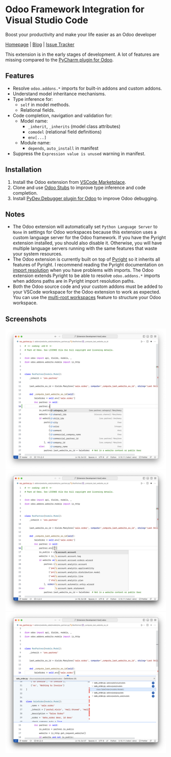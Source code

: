 # Odoo Framework Integration for Visual Studio Code

Boost your productivity and make your life easier as an Odoo developer

[Homepage](https://odoo-ide.com) | [Blog](https://odoo-ide.com/blog) | [Issue Tracker](https://github.com/odoo-ide/vscode-odoo/issues)

This extension is in the early stages of development. A lot of features are missing compared to the [PyCharm plugin for Odoo](https://plugins.jetbrains.com/plugin/13499-odoo).

## Features
- Resolve `odoo.addons.*` imports for built-in addons and custom addons.
- Understand model inheritance mechanisms.
- Type inference for:
  - `self` in model methods.
  - Relational fields.
- Code completion, navigation and validation for:
  - Model name:
    - `_inherit`, `_inherits` (model class attributes)
    - `comodel` (relational field definitions)
    - `env[...]`
  - Module name:
    - `depends`, `auto_install` in manifest
- Suppress the `Expression value is unused` warning in manifest.

## Installation
1. Install the Odoo extension from [VSCode Marketplace](https://marketplace.visualstudio.com/items?itemName=trinhanhngoc.vscode-odoo).
2. Clone and use [Odoo Stubs](https://github.com/odoo-ide/odoo-stubs) to improve type inference and code completion.
3. Install [PyDev.Debugger plugin for Odoo](https://github.com/odoo-ide/pydevd-odoo) to improve Odoo debugging.

## Notes
- The Odoo extension will automatically set `Python Language Server` to `None` in settings for Odoo workspaces because this extension uses a custom language server for the Odoo framework. If you have the Pyright extension installed, you should also disable it. Otherwise, you will have multiple language servers running with the same features that waste your system resources.
- The Odoo extension is currently built on top of [Pyright](https://github.com/microsoft/pyright) so it inherits all features of Pyright. I recommend reading the Pyright documentation on [import resolution](https://microsoft.github.io/pyright/#/import-resolution) when you have problems with imports. The Odoo extension extends Pyright to be able to resolve `odoo.addons.*` imports when addons paths are in Pyright import resolution paths.
- Both the Odoo source code and your custom addons must be added to your VSCode workspace for the Odoo extension to work as expected. You can use the [multi-root workspaces](https://code.visualstudio.com/docs/editor/multi-root-workspaces) feature to structure your Odoo workspace.

## Screenshots
![Model member completion](images/model-member-completion.png)
![Model name completion](images/model-name-completion.png)
![Model name navigation](images/model-name-navigation.png)
